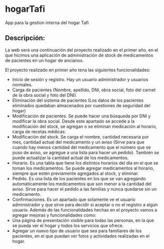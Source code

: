 # hogarTafi
App para la gestion interna del hogar Tafi


## Descripción:

La web será una continuación del proyecto realizado en el primer año, en el que hicimos
una aplicación de administración de stock de medicamentos de pacientes en un hogar de
ancianos.

El proyecto realizado en primer año tena las siguientes funcionalidades:
- Inicio de sesión y registro. Hay un usuario administrador y usuarios normales.
- Carga de pacientes (Nombre, apellido, DNI, obra social, foto del carnet de la obra
social y foto del DNI).
- Eliminación del sistema de pacientes (Los datos de los pacientes eliminados
quedaban almacenados por cuestiones de seguridad del hogar)
- Modificación de pacientes. Se puede hacer una búsqueda por DNI y modificar la
obra social. Desde este apartado se accede a la modificación del stock, se agregan
o se eliminan medicación al horario, carga de recetas médicas.
- Modificación del stock. Se carga el nombre, cantidad necesaria por mes, cantidad
actual del medicamento y un aviso (Sirve para que cuando hay menos cantidad del
medicamento que el número que se puso de aviso, se agregue a una lista para
hacer un pedido). También se puede actualizar la cantidad actual de los
medicamentos.
- Horario. Es una tabla que tiene los distintos horarios del día en el que se toman los
medicamentos. Se puede agregar medicamentos al horario, siempre que estén
previamente agregados al stock, y eliminar.
- Pedido. Es una lista de los pacientes en los que se van agregando automáticamente
los medicamentos que son menor a la cantidad del aviso. Sirve para hacer el pedido
a las familias y nunca quedarse sin un medicamento.
- Confirmaciones. Es un apartado que solamente ve el usuario administrador y que
sirve para decidir si aceptar o no el registro a algún usuario.
Además de las funcionalidades hechas en el proyecto vamos a agregar mejoras y
funcionalidades como:
- Una página de presentación visible para todas las personas, en la que se pueda ver
el hogar y todos los servicios que ofrece.
- Agregar un nuevo tipo de usuario que sea para familiares de los pacientes, en el que
puedan ver fotos y actividades realizadas en el hogar.
